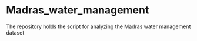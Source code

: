 # Madras_water_management
The repository holds the script for analyzing the Madras water management dataset
